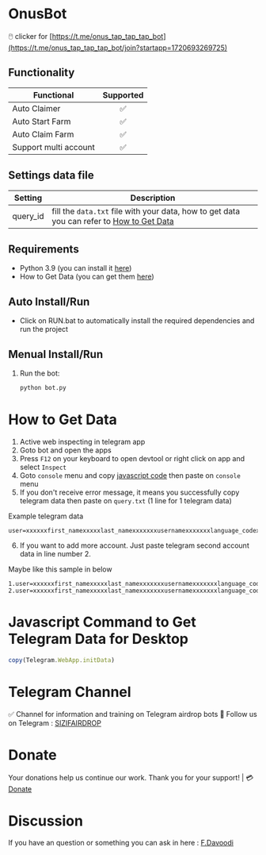 # OnusBot
🖱️ clicker for [https://t.me/onus_tap_tap_tap_bot](https://t.me/onus_tap_tap_tap_bot/join?startapp=1720693269725)


## Functionality
| Functional                                                      | Supported |
|----------------------------------------------------------------|:---------:|
| Auto Claimer                                                   |     ✅     |
| Auto Start Farm                                                |     ✅     |
| Auto Claim Farm                                                |     ✅     |
| Support multi account                                          |     ✅     |

## Settings data file
| Setting                      | Description                                                                                    |
|------------------------------|------------------------------------------------------------------------------------------------|
| query_id        | fill the `data.txt` file with your data, how to get data you can refer to [How to Get Data](#how-to-get-data)                      |


## Requirements
- Python 3.9 (you can install it [here](https://www.python.org/downloads/release/python-390/)) 
- How to Get Data (you can get them [here](#how-to-get-data))
  
## Auto Install/Run
- Click on RUN.bat to automatically install the required dependencies and run the project

## Menual Install/Run
1. Run the bot:
   ```bash
   python bot.py
   ```

# How to Get Data
   
   1. Active web inspecting in telegram app
   2. Goto bot and open the apps
   3. Press `F12` on your keyboard to open devtool or right click on app and select `Inspect`
   4. Goto `console` menu and copy [javascript code](#javascript-command-to-get-telegram-data-for-desktop) then paste on `console` menu
   5. If you don't receive error message, it means you successfully copy telegram data then paste on `query.txt` (1 line for 1 telegram data)
   
   Example telegram data

   ```
   user=xxxxxxfirst_namexxxxxlast_namexxxxxxxusernamexxxxxxxlanguage_codexxxxxxxallows_write_to_pmxxxxxxx&auth_date=xxxxxx&hash=xxxxxxxxxxxxxxxxxxxxx
   ```

   6. If you want to add more account. Just paste telegram second account data in line number 2.
   
   Maybe like this sample in below

   ```
   1.user=xxxxxxfirst_namexxxxxlast_namexxxxxxxusernamexxxxxxxlanguage_codexxxxxxxallows_write_to_pmxxxxxxx&auth_date=xxxxxx&hash=xxxxxxxxxxxxxxxxxxxxx
   2.user=xxxxxxfirst_namexxxxxlast_namexxxxxxxusernamexxxxxxxlanguage_codexxxxxxxallows_write_to_pmxxxxxxx&auth_date=xxxxxx&hash=xxxxxxxxxxxxxxxxxxxxx
   ```

# Javascript Command to Get Telegram Data for Desktop

```javascript
copy(Telegram.WebApp.initData)
```

 
# Telegram Channel

✅ Channel for information and training on Telegram airdrop bots 🔷 Follow us on Telegram : [SIZIFAIRDROP](https://t.me/sizifairdrop)

# Donate
Your donations help us continue our work. Thank you for your support! | 💳 [Donate](https://sizvpn.com/donate/)  

# Discussion

If you have an question or something you can ask in here : [F.Davoodi](https://t.me/sizifart)
